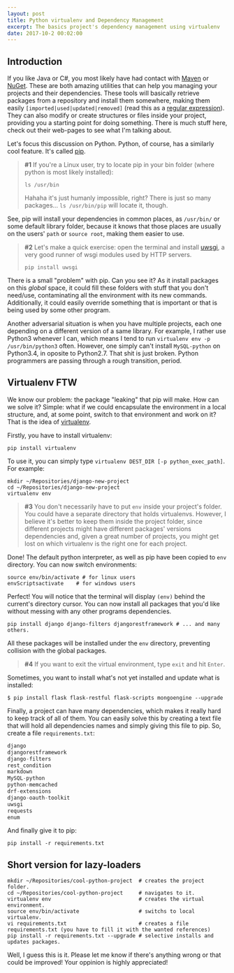 ```yaml
---
layout: post
title: Python virtualenv and Dependency Management
excerpt: The basics project's dependency management using virtualenv
date: 2017-10-2 00:02:00
---
```


## Introduction

If you like Java or C#, you most likely have had contact with [Maven](https://maven.apache.org/) or [NuGet](https://www.nuget.org/). These are both amazing utilities that can help you managing your projects and their dependencies. These tools will basically retrieve packages from a repository and install them somewhere, making them easily `[imported|used|updated|removed]` (read this as a [regular expression](http://en.wikipedia.org/wiki/Regular_expression)). They can also modify or create structures or files inside your project, providing you a starting point for doing something. There is much stuff here, check out their web-pages to see what I'm talking about.

Let's focus this discussion on Python. Python, of course, has a similarly cool feature. It's called [pip](https://pypi.python.org/pypi/pip).

> **#1** If you're a Linux user, try to locate pip in your bin folder (where python is most likely installed):
> ```shell
> ls /usr/bin
> ```
> Hahaha it's just humanly impossible, right? There is just so many packages... `ls /usr/bin/pip` will locate it, though.

See, pip will install your dependencies in common places, as `/usr/bin/` or some default library folder, because it knows that those places are usually on the users' `path` or `source root`, making them easier to use.

> **#2** Let's make a quick exercise: open the terminal and install [uwsgi](https://uwsgi-docs.readthedocs.org/en/latest/), a very good runner of wsgi modules used by HTTP servers.
> ```shell
> pip install uwsgi
> ```

There is a small "problem" with pip. Can you see it? As it install packages on this *global* space, it could fill these folders with stuff that you don't need/use, contaminating all the environment with its new commands. Additionally, it could easily override something that is important or that is being used by some other program.


Another adversarial situation is when you have multiple projects, each one depending on a different version of a same library. For example, I rather use Python3 whenever I can, which means I tend to run `virtualenv env -p /usr/bin/python3` often. However, one simply can't install `MySQL-python` on Python3.4, in oposite to Python2.7. That shit is just broken. Python programmers are passing through a rough transition, period.


## Virtualenv FTW

We know our problem: the package "leaking" that pip will make. How can we solve it? Simple: what if we could encapsulate the environment in a local structure, and, at some point, switch to that environment and work on it? That is the idea of [virtualenv](https://virtualenv.pypa.io/en/latest/).

Firstly, you have to install virtualenv:
```shell
pip install virtualenv
```

To use it, you can simply type `virtualenv DEST_DIR [-p python_exec_path]`.
For example:

```shell
mkdir ~/Repositories/django-new-project
cd ~/Repositories/django-new-project
virtualenv env
```
> **#3** You don't necessarily have to put `env` inside your project's folder. You could have a separate directory that holds virtualenvs. However, I believe it's better to keep them inside the project folder, since different projects might have different packages' versions dependencies and, given a great number of projects, you might get lost on which virtualenv is the right one for each project.

Done! The default python interpreter, as well as pip have been copied to `env` directory. You can now switch environments:

```shell
source env/bin/activate # for linux users
envScriptsactivate    # for windows users
```

Perfect! You will notice that the terminal will display `(env)` behind the current's directory cursor. You can now install all packages that you'd like without messing with any other programs dependencies.

```shell
pip install django django-filters djangorestframework # ... and many others.
```

All these packages will be installed under the `env` directory, preventing collision with the global packages.
> **#4** If you want to exit the virtual environment, type `exit` and hit `Enter`.

Sometimes, you want to install what's not yet installed and update what is installed:
```shell
$ pip install flask flask-restful flask-scripts mongoengine --upgrade
```

Finally, a project can have many dependencies, which makes it really hard to keep track of all of them. You can
easily solve this by creating a text file that will hold all dependencies names and simply giving this file to pip.
So, create a file `requirements.txt`:

```python
django
djangorestframework
django-filters
rest_condition
markdown
MySQL-python
python-memcached
drf-extensions
django-oauth-toolkit
uwsgi
requests
enum
```

And finally give it to pip:
```shell
pip install -r requirements.txt
```

## Short version for lazy-loaders
```shell
mkdir ~/Repositories/cool-python-project  # creates the project folder.
cd ~/Repositories/cool-python-project     # navigates to it.
virtualenv env                            # creates the virtual environment.
source env/bin/activate                   # switchs to local virtualenv.
vi requirements.txt                       # creates a file requirements.txt (you have to fill it with the wanted references)
pip install -r requirements.txt --upgrade # selective installs and updates packages.
```

Well, I guess this is it. Please let me know if there's anything wrong or that could be improved! Your oppinion is highly appreciated!

